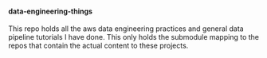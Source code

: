#### data-engineering-things
This repo holds all the aws data engineering practices and general data pipeline tutorials I have done. This only holds the submodule mapping to the repos that contain the actual content to these projects. 
